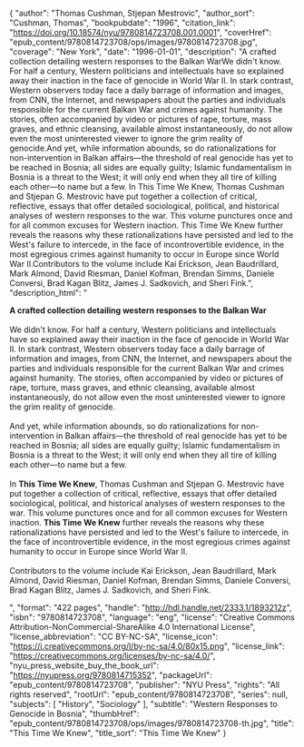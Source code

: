 {
  "author": "Thomas Cushman, Stjepan Mestrovic",
  "author_sort": "Cushman, Thomas",
  "bookpubdate": "1996",
  "citation_link": "https://doi.org/10.18574/nyu/9780814723708.001.0001",
  "coverHref": "epub_content/9780814723708/ops/images/9780814723708.jpg",
  "coverage": "New York",
  "date": "1996-01-01",
  "description": "A crafted collection detailing western responses to the Balkan WarWe didn't know. For half a century, Western politicians and intellectuals have so explained away their inaction in the face of genocide in World War II. In stark contrast, Western observers today face a daily barrage of information and images, from CNN, the Internet, and newspapers about the parties and individuals responsible for the current Balkan War and crimes against humanity. The stories, often accompanied by video or pictures of rape, torture, mass graves, and ethnic cleansing, available almost instantaneously, do not allow even the most uninterested viewer to ignore the grim reality of genocide.And yet, while information abounds, so do rationalizations for non-intervention in Balkan affairs—the threshold of real genocide has yet to be reached in Bosnia; all sides are equally guilty; Islamic fundamentalism in Bosnia is a threat to the West; it will only end when they all tire of killing each other—to name but a few. In This Time We Knew, Thomas Cushman and Stjepan G. Mestrovic have put together a collection of critical, reflective, essays that offer detailed sociological, political, and historical analyses of western responses to the war. This volume punctures once and for all common excuses for Western inaction. This Time We Knew further reveals the reasons why these rationalizations have persisted and led to the West's failure to intercede, in the face of incontrovertible evidence, in the most egregious crimes against humanity to occur in Europe since World War II.Contributors to the volume include Kai Erickson, Jean Baudrillard, Mark Almond, David Riesman, Daniel Kofman, Brendan Simms, Daniele Conversi, Brad Kagan Blitz, James J. Sadkovich, and Sheri Fink.",
  "description_html": "<p><b>A crafted collection detailing western responses to the Balkan War</b><br><br>We didn't know. For half a century, Western politicians and intellectuals have so explained away their inaction in the face of genocide in World War II. In stark contrast, Western observers today face a daily barrage of information and images, from CNN, the Internet, and newspapers about the parties and individuals responsible for the current Balkan War and crimes against humanity. The stories, often accompanied by video or pictures of rape, torture, mass graves, and ethnic cleansing, available almost instantaneously, do not allow even the most uninterested viewer to ignore the grim reality of genocide.<br><br>And yet, while information abounds, so do rationalizations for non-intervention in Balkan affairs—the threshold of real genocide has yet to be reached in Bosnia; all sides are equally guilty; Islamic fundamentalism in Bosnia is a threat to the West; it will only end when they all tire of killing each other—to name but a few.<br><br> In <b>This Time We Knew</b>, Thomas Cushman and Stjepan G. Mestrovic have put together a collection of critical, reflective, essays that offer detailed sociological, political, and historical analyses of western responses to the war. This volume punctures once and for all common excuses for Western inaction. <b>This Time We Knew</b> further reveals the reasons why these rationalizations have persisted and led to the West's failure to intercede, in the face of incontrovertible evidence, in the most egregious crimes against humanity to occur in Europe since World War II.<br><br>Contributors to the volume include Kai Erickson, Jean Baudrillard, Mark Almond, David Riesman, Daniel Kofman, Brendan Simms, Daniele Conversi, Brad Kagan Blitz, James J. Sadkovich, and Sheri Fink.</p>",
  "format": "422 pages",
  "handle": "http://hdl.handle.net/2333.1/1893212z",
  "isbn": "9780814723708",
  "language": "eng",
  "license": "Creative Commons Attribution-NonCommercial-ShareAlike 4.0 International License",
  "license_abbreviation": "CC BY-NC-SA",
  "license_icon": "https://i.creativecommons.org/l/by-nc-sa/4.0/80x15.png",
  "license_link": "https://creativecommons.org/licenses/by-nc-sa/4.0/",
  "nyu_press_website_buy_the_book_url": "https://nyupress.org/9780814715352",
  "packageUrl": "epub_content/9780814723708",
  "publisher": "NYU Press",
  "rights": "All rights reserved",
  "rootUrl": "epub_content/9780814723708",
  "series": null,
  "subjects": [
    "History",
    "Sociology"
  ],
  "subtitle": "Western Responses to Genocide in Bosnia",
  "thumbHref": "epub_content/9780814723708/ops/images/9780814723708-th.jpg",
  "title": "This Time We Knew",
  "title_sort": "This Time We Knew"
}
